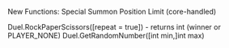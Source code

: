 New Functions:
Special Summon Position Limit (core-handled)


Duel.RockPaperScissors([repeat = true]) - returns int (winner or PLAYER_NONE)
Duel.GetRandomNumber([int min,]int max)
